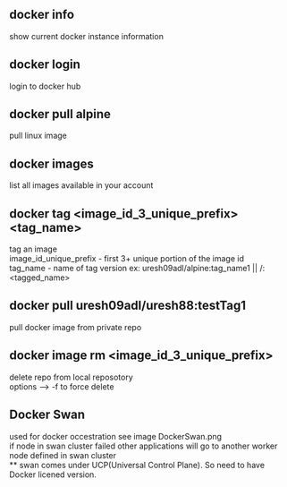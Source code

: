
docker info
-- 
show current docker instance information  

docker login
--
login to docker hub  

docker pull alpine
--
pull linux image   

docker images
--
list all images available in your account  

docker tag <image_id_3_unique_prefix> <tag_name>
--
tag an image   
image_id_unique_prefix - first 3+ unique portion of the image id  
tag_name - name of tag version ex: uresh09adl/alpine:tag_name1 || <username>/<name>:<tagged_name>  

docker pull uresh09adl/uresh88:testTag1
--
pull docker image from private repo  

docker image rm <image_id_3_unique_prefix> 
--
delete repo from local reposotory  
options --> -f to force delete  



  


Docker Swan
--
used for docker occestration see image DockerSwan.png  
if node in swan cluster failed other applications will go to another worker node defined in swan cluster  
** swan comes under UCP(Universal Control Plane). So need to have Docker licened version.  
